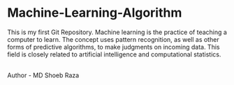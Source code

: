 # Machine-Learning-Algorithm
This is my first Git Repository.
Machine learning is the practice of teaching a computer to learn. The concept uses pattern recognition, as well as other forms of predictive algorithms, to make judgments on incoming data. This field is closely related to artificial intelligence and computational statistics.

<br>
Author - MD Shoeb Raza
